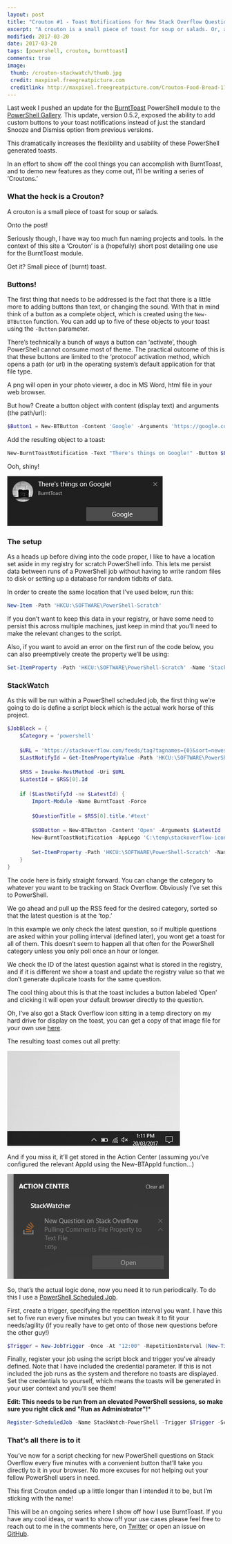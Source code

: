 ```yaml
---
layout: post
title: "Crouton #1 - Toast Notifications for New Stack Overflow Questions"
excerpt: "A crouton is a small piece of toast for soup or salads. Or, a small piece of (burnt) toast"
modified: 2017-03-20
date: 2017-03-20
tags: [powershell, crouton, burnttoast]
comments: true
image:
 thumb: /crouton-stackwatch/thumb.jpg
 credit: maxpixel.freegreatpicture.com
 creditlink: http://maxpixel.freegreatpicture.com/Crouton-Food-Bread-1739791
---
```


Last week I pushed an update for the
[BurntToast](https://github.com/Windos/BurntToast) PowerShell module to the
[PowerShell Gallery](https://www.powershellgallery.com/packages/BurntToast).
This update, version 0.5.2, exposed the ability to add custom buttons to your
toast notifications instead of just the standard Snooze and Dismiss option from
previous versions.

This dramatically increases the flexibility and usability of these PowerShell
generated toasts.

In an effort to show off the cool things you can accomplish with BurntToast, and
to demo new features as they come out, I’ll be writing a series of ‘Croutons.’

### What the heck is a Crouton?

A crouton is a small piece of toast for soup or salads.

Onto the post!

Seriously though, I have way too much fun naming projects and tools. In the
context of this site a ‘Crouton’ is a (hopefully) short post detailing one use
for the BurntToast module.

Get it? Small piece of (burnt) toast.

### Buttons!

The first thing that needs to be addressed is the fact that there is a little
more to adding buttons than text, or changing the sound. With that in mind think
of a button as a complete object, which is created using the `New-BTButton`
function. You can add up to five of these objects to your toast using the
`-Button` parameter.

There’s technically a bunch of ways a button can ‘activate’, though PowerShell
cannot consume most of theme. The practical outcome of this is that these
buttons are limited to the ‘protocol’ activation method, which opens a path (or
url) in the operating system’s default application for that file type.

A png will open in your photo viewer, a doc in MS Word, html file in your web
browser.

But how? Create a button object with content (display text) and arguments (the
path/url):

```powershell
$Button1 = New-BTButton -Content 'Google' -Arguments 'https://google.com'
```

Add the resulting object to a toast:

```powershell
New-BurntToastNotification -Text "There's things on Google!" -Button $Button1
```

Ooh, shiny!

[![Toast with Google Button](/images/crouton-stackwatch/GoogleToast.png)](/images/crouton-stackwatch/GoogleToast.png)

### The setup

As a heads up before diving into the code proper, I like to have a location set
aside in my registry for scratch PowerShell info. This lets me persist data
between runs of a PowerShell job without having to write random files to disk or
setting up a database for random tidbits of data.

In order to create the same location that I’ve used below, run this:

```powershell
New-Item -Path 'HKCU:\SOFTWARE\PowerShell-Scratch'
```

If you don’t want to keep this data in your registry, or have some need to
persist this across multiple machines, just keep in mind that you’ll need to
make the relevant changes to the script.

Also, if you want to avoid an error on the first run of the code below, you can
also preemptively create the property we’ll be using:

```powershell
Set-ItemProperty -Path 'HKCU:\SOFTWARE\PowerShell-Scratch' -Name 'StackWatch-LastId' –Value ‘FirstRun’
```

### StackWatch

As this will be run within a PowerShell scheduled job, the first thing we’re
going to do is define a script block which is the actual work horse of this
project.

```powershell
$JobBlock = {
    $Category = 'powershell'

    $URL = 'https://stackoverflow.com/feeds/tag?tagnames={0}&sort=newest' -f $Category
    $LastNotifyId = Get-ItemPropertyValue -Path 'HKCU:\SOFTWARE\PowerShell-Scratch' -Name 'StackWatch-LastId'

    $RSS = Invoke-RestMethod -Uri $URL
    $LatestId = $RSS[0].Id

    if ($LastNotifyId -ne $LatestId) {
        Import-Module -Name BurntToast -Force

        $QuestionTitle = $RSS[0].title.'#text'

        $SOButton = New-BTButton -Content 'Open' -Arguments $LatestId    
        New-BurntToastNotification -AppLogo 'C:\temp\stackoverflow-icon.png' -AppId 'StackWatcher' -Text 'New Question on Stack Overflow', $QuestionTitle -Button $SOButton

        Set-ItemProperty -Path 'HKCU:\SOFTWARE\PowerShell-Scratch' -Name 'StackWatch-LastId' -Value $LatestId
    }
}
```

The code here is fairly straight forward. You can change the category to
whatever you want to be tracking on Stack Overflow. Obviously I’ve set this to
PowerShell.

We go ahead and pull up the RSS feed for the desired category, sorted so that
the latest question is at the ‘top.’

In this example we only check the latest question, so if multiple questions are
asked within your polling interval (defined later), you wont get a toast for all
of them. This doesn’t seem to happen all that often for the PowerShell category
unless you only poll once an hour or longer.

We check the ID of the latest question against what is stored in the registry,
and if it is different we show a toast and update the registry value so that we
don’t generate duplicate toasts for the same question.

The cool thing about this is that the toast includes a button labeled ‘Open’ and
clicking it will open your default browser directly to the question.

Oh, I’ve also got a Stack Overflow icon sitting in a temp directory on my hard
drive for display on the toast, you can get a copy of that image file for your
own use [here](/images/crouton-stackwatch/stackoverflow-icon.png).

The resulting toast comes out all pretty:

[![Toast with Google Button](/images/crouton-stackwatch/SO-Toast.gif)](/images/crouton-stackwatch/SO-Toast.gif)

And if you miss it, it’ll get stored in the Action Center (assuming you’ve
configured the relevant AppId using the New-BTAppId function…)

[![Toast with Google Button](/images/crouton-stackwatch/ActionCenter.PNG)](/images/crouton-stackwatch/ActionCenter.PNG)

So, that’s the actual logic done, now you need it to run periodically. To do
this I use a [PowerShell Scheduled
Job](https://blogs.technet.microsoft.com/heyscriptingguy/2014/05/12/introduction-to-powershell-scheduled-jobs/).

First, create a trigger, specifying the repetition interval you want. I have
this set to five run every five minutes but you can tweak it to fit your
needs/agility (if you really have to get onto of those new questions before the
other guy!)

```powershell
$Trigger = New-JobTrigger -Once -At "12:00" -RepetitionInterval (New-TimeSpan -Minutes 5) -RepeatIndefinitely
```

Finally, register your job using the script block and trigger you’ve already
defined. Note that I have included the credential parameter. If this is not
included the job runs as the system and therefore no toasts are displayed. Set
the credentials to yourself, which means the toasts will be generated in your
user context and you’ll see them!

**Edit: This needs to be run from an elevated PowerShell sessions, so make sure you right click and "Run as Administrator"!***

```powershell
Register-ScheduledJob -Name StackWatch-PowerShell -Trigger $Trigger -ScriptBlock $JobBlock -Credential domain\user
```

### That’s all there is to it

You’ve now for a script checking for new PowerShell questions on Stack Overflow
every five minutes with a convenient button that’ll take you directly to it in
your browser. No more excuses for not helping out your fellow PowerShell users
in need.

This first Crouton ended up a little longer than I intended it to be, but I’m
sticking with the name!

This will be an ongoing series where I show off how I use BurntToast. If you
have any cool ideas, or want to show off your use cases please feel free to
reach out to me in the comments here, on [Twitter](https://twitter.com/WindosNZ)
or open an issue on [GitHub](https://github.com/Windos/BurntToast/issues).
